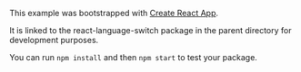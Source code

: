 This example was bootstrapped with [Create React App](https://github.com/facebook/create-react-app).

It is linked to the react-language-switch package in the parent directory for development purposes.

You can run `npm install` and then `npm start` to test your package.

